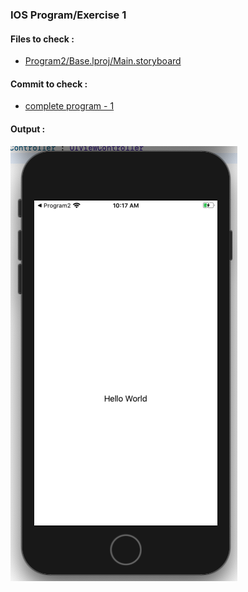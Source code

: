 ### IOS Program/Exercise 1

#### Files to check :
* [Program2/Base.lproj/Main.storyboard](https://github.com/wasimafser/ios-program-2/blob/master/Program2/Base.lproj/Main.storyboard)

#### Commit to check :
* [complete program - 1](https://github.com/wasimafser/ios-program/commit/83e0b1dfeb248ed220ed808c5c292da58fa01234)

#### Output :
![out_image](Output/final.png?raw=true "Final")

